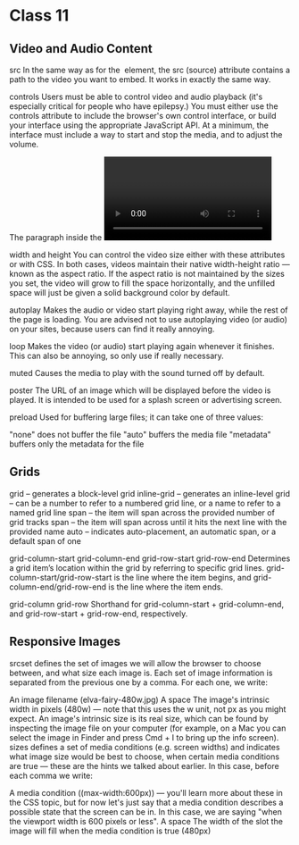 # Class 11

## Video and Audio Content
src
In the same way as for the <img> element, the src (source) attribute contains a path to the video you want to embed. It works in exactly the same way.

controls
Users must be able to control video and audio playback (it's especially critical for people who have epilepsy.) You must either use the controls attribute to include the browser's own control interface, or build your interface using the appropriate JavaScript API. At a minimum, the interface must include a way to start and stop the media, and to adjust the volume.

The paragraph inside the <video> tags
This is called fallback content — this will be displayed if the browser accessing the page doesn't support the <video> element, allowing us to provide a fallback for older browsers. This can be anything you like; in this case, we've provided a direct link to the video file, so the user can at least access it some way regardless of what browser they are using.

width and height
You can control the video size either with these attributes or with CSS. In both cases, videos maintain their native width-height ratio — known as the aspect ratio. If the aspect ratio is not maintained by the sizes you set, the video will grow to fill the space horizontally, and the unfilled space will just be given a solid background color by default.

autoplay
Makes the audio or video start playing right away, while the rest of the page is loading. You are advised not to use autoplaying video (or audio) on your sites, because users can find it really annoying.

loop
Makes the video (or audio) start playing again whenever it finishes. This can also be annoying, so only use if really necessary.

muted
Causes the media to play with the sound turned off by default.

poster
The URL of an image which will be displayed before the video is played. It is intended to be used for a splash screen or advertising screen.

preload
Used for buffering large files; it can take one of three values:

"none" does not buffer the file
"auto" buffers the media file
"metadata" buffers only the metadata for the file

## Grids

grid – generates a block-level grid
inline-grid – generates an inline-level grid
<line> – can be a number to refer to a numbered grid line, or a name to refer to a named grid line
span <number> – the item will span across the provided number of grid tracks
span <name> – the item will span across until it hits the next line with the provided name
auto – indicates auto-placement, an automatic span, or a default span of one

grid-column-start
grid-column-end
grid-row-start
grid-row-end
Determines a grid item’s location within the grid by referring to specific grid lines. grid-column-start/grid-row-start is the line where the item begins, and grid-column-end/grid-row-end is the line where the item ends.

grid-column
grid-row
Shorthand for grid-column-start + grid-column-end, and grid-row-start + grid-row-end, respectively.



## Responsive Images

srcset defines the set of images we will allow the browser to choose between, and what size each image is. Each set of image information is separated from the previous one by a comma. For each one, we write:

An image filename (elva-fairy-480w.jpg)
A space
The image's intrinsic width in pixels (480w) — note that this uses the w unit, not px as you might expect. An image's intrinsic size is its real size, which can be found by inspecting the image file on your computer (for example, on a Mac you can select the image in Finder and press Cmd + I to bring up the info screen).
sizes defines a set of media conditions (e.g. screen widths) and indicates what image size would be best to choose, when certain media conditions are true — these are the hints we talked about earlier. In this case, before each comma we write:

A media condition ((max-width:600px)) — you'll learn more about these in the CSS topic, but for now let's just say that a media condition describes a possible state that the screen can be in. In this case, we are saying "when the viewport width is 600 pixels or less".
A space
The width of the slot the image will fill when the media condition is true (480px)
